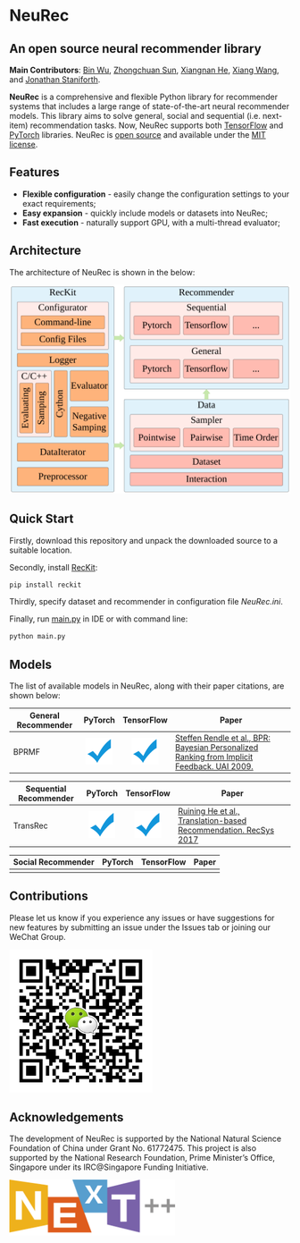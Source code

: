 # NeuRec

## An open source neural recommender library

**Main Contributors**: [Bin Wu](https://github.com/wubinzzu), [Zhongchuan Sun](https://github.com/ZhongchuanSun), [Xiangnan He](http://staff.ustc.edu.cn/~hexn/), [Xiang Wang](https://xiangwang1223.github.io), and [Jonathan Staniforth](https://github.com/jonathanstaniforth).

**NeuRec** is a comprehensive and flexible Python library for recommender systems that includes a large range of state-of-the-art neural recommender models.
This library aims to solve general, social and sequential (i.e. next-item) recommendation tasks.
Now, NeuRec supports both [TensorFlow](https://www.tensorflow.org/) and [PyTorch](https://pytorch.org/) libraries.
NeuRec is [open source](https://opensource.org) and available under the [MIT license](https://opensource.org/licenses/MIT).

## Features

- **Flexible configuration** - easily change the configuration settings to your exact requirements;
- **Easy expansion** - quickly include models or datasets into NeuRec;
- **Fast execution** - naturally support GPU, with a multi-thread evaluator;

## Architecture

The architecture of NeuRec is shown in the below:

![Architecture](./doc/img/architecture.svg)

## Quick Start

Firstly, download this repository and unpack the downloaded source to a suitable location.

Secondly, install [RecKit](https://github.com/ZhongchuanSun/reckit):

```bash
pip install reckit
```

Thirdly, specify dataset and recommender in configuration file *NeuRec.ini*.

Finally, run [main.py](./main.py) in IDE or with command line:

```bash
python main.py
```

## Models

[check_mark]:./doc/img/check_mark.svg

The list of available models in NeuRec, along with their paper citations, are shown below:

| General Recommender | PyTorch | TensorFlow | Paper                                                                   |
|---|:-:|:-:|---|
| BPRMF     |   ![√][check_mark]   | ![√][check_mark]  | [Steffen Rendle et al., BPR: Bayesian Personalized Ranking from Implicit Feedback. UAI 2009.](https://dl.acm.org/doi/10.5555/1795114.1795167)    |

| Sequential Recommender | PyTorch | TensorFlow | Paper                                                                   |
|---|:-:|:-:|---|
| TransRec |  ![√][check_mark] | ![√][check_mark]  | [Ruining He et al., Translation-based Recommendation. RecSys 2017](https://dl.acm.org/doi/10.1145/3109859.3109882)  |

| Social Recommender | PyTorch | TensorFlow | Paper                                                                   |
|---|:-:|:-:|---|
|      |     |      |      |

## Contributions

Please let us know if you experience any issues or have suggestions for new features by submitting an issue under the Issues tab or joining our WeChat Group.

![WeChat](./doc/img/WeChat_QR_Code_256.jpg)

## Acknowledgements

The development of NeuRec is supported by the National Natural Science
Foundation of China under Grant No. 61772475. This project is also supported by the National Research Foundation, Prime Minister’s Office, Singapore under its IRC@Singapore Funding Initiative.

<img src="./doc/img/next.png" width = "297" height = "100" alt="NEXT++" align=center />
